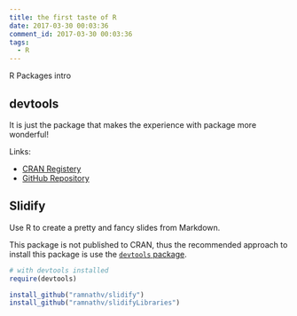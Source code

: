 ```yaml
---
title: the first taste of R
date: 2017-03-30 00:03:36
comment_id: 2017-03-30 00:03:36
tags:
  - R
---
```


R Packages intro

## devtools

It is just the package that makes the experience with package more wonderful!

Links: 
* [CRAN Registery](https://cran.r-project.org/package=devtools)
* [GitHub Repository](https://github.com/hadley/devtools)

## Slidify

Use R to create a pretty and fancy slides from Markdown.

This package is not published to CRAN, thus the recommended approach to install 
this package is use the [`devtools` package](#devtools).

```r
# with devtools installed
require(devtools)

install_github("ramnathv/slidify")
install_github("ramnathv/slidifyLibraries")
```